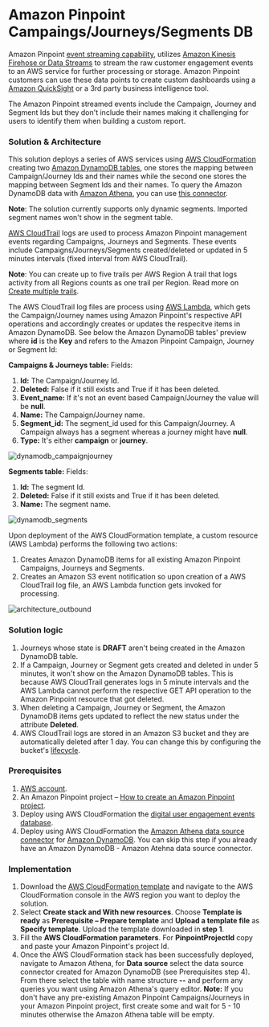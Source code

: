 # Amazon Pinpoint Campaings/Journeys/Segments DB
Amazon Pinpoint [event streaming capability](https://docs.aws.amazon.com/pinpoint/latest/developerguide/event-streams.html), utilizes [Amazon Kinesis Firehose or Data Streams](https://aws.amazon.com/kinesis/) to stream the raw customer engagement events to an AWS service for further processing or storage. Amazon Pinpoint customers can use these data points to create custom dashboards using a [Amazon QuickSight](https://aws.amazon.com/quicksight/) or a 3rd party business intelligence tool. 

The Amazon Pinpoint streamed events include the Campaign, Journey and Segment Ids but they don't include their names making it challenging for users to identify them when building a custom report.

### Solution & Architecture
This solution deploys a series of AWS services using [AWS CloudFormation](https://aws.amazon.com/cloudformation/) creating two [Amazon DynamoDB tables](https://aws.amazon.com/dynamodb/), one stores the mapping between Campaign/Journey Ids and their names while the second one stores the mapping between Segment Ids and their names. To query the Amazon DynamoDB data with [Amazon Athena](https://aws.amazon.com/athena/), you can use [this connector](https://docs.aws.amazon.com/athena/latest/ug/connectors-dynamodb.html).

**Note**: The solution currently supports only dynamic segments. Imported segment names won't show in the segment table.

[AWS CloudTrail](https://docs.aws.amazon.com/awscloudtrail/latest/userguide/cloudtrail-user-guide.html) logs are used to process Amazon Pinpoint management events regarding Campaigns, Journeys and Segments. These events include Campaigns/Journeys/Segments created/deleted or updated in 5 minutes intervals (fixed interval from AWS CloudTrail). 

**Note**: You can create up to five trails per AWS Region A trail that logs activity from all Regions counts as one trail per Region. Read more on [Create multiple trails](https://docs.aws.amazon.com/awscloudtrail/latest/userguide/create-multiple-trails.html).

The AWS CloudTrail log files are process using [AWS Lambda](https://aws.amazon.com/lambda/), which gets the Campaign/Journey names using Amazon Pinpoint's respective API operations and accordingly creates or updates the respecitve items in Amazon DynamoDB. See below the Amazon DynamoDB tables' preview where **id** is the **Key** and refers to the Amazon Pinpoint Campaign, Journey or Segment Id:

**Campaigns & Journeys table:**
Fields:
1. **Id:** The Campaign/Journey Id.
2. **Deleted:** False if it still exists and True if it has been deleted.
3. **Event_name:** If it's not an event based Campaign/Journey the value will be **null**.
4. **Name:** The Campaign/Journey name.
5. **Segment_id:** The segment_id used for this Campaign/Journey. A Campaign always has a segment whereas a journey might have **null**.
6. **Type:** It's either **campaign** or **journey**.

![dynamodb_campaignjourney](https://github.com/Pioank/pinpoint-campaign-journey-db/blob/main/Assets/DynamoDB-Campaign-Journey.PNG)

**Segments table:**
Fields:
1. **Id:** The segment Id.
2. **Deleted:** False if it still exists and True if it has been deleted.
3. **Name:** The segment name.

![dynamodb_segments](https://github.com/Pioank/pinpoint-campaign-journey-db/blob/main/Assets/DynamoDB-Segments.PNG)

Upon deployment of the AWS CloudFormation template, a custom resource (AWS Lambda) performs the following two actions:
1. Creates Amazon DynamoDB items for all existing Amazon Pinpoint Campaigns, Journeys and Segments.
2. Creates an Amazon S3 event notification so upon creation of a AWS CloudTrail log file, an AWS Lambda function gets invoked for processing.

![architecture_outbound](https://github.com/Pioank/pinpoint-campaign-journey-db/blob/main/Assets/Architecture-Diagram.PNG)

### Solution logic
1. Journeys whose state is **DRAFT** aren't being created in the Amazon DynamoDB table.
2. If a Campaign, Journey or Segment gets created and deleted in under 5 minutes, it won't show on the Amazon DynamoDB tables. This is because AWS CloudTrail generates logs in 5 minute intervals and the AWS Lambda cannot perform the respective GET API operation to the Amazon Pinpoint resource that got deleted.
3. When deleting a Campaign, Journey or Segment, the Amazon DynamoDB items gets updated to reflect the new status under the attribute **Deleted**.
4. AWS CloudTrail logs are stored in an Amazon S3 bucket and they are automatically deleted after 1 day. You can change this by configuring the bucket's [lifecycle](https://docs.aws.amazon.com/AmazonS3/latest/userguide/object-lifecycle-mgmt.html).

### Prerequisites
1) [AWS account](https://aws.amazon.com/premiumsupport/knowledge-center/create-and-activate-aws-account/).
2) An Amazon Pinpoint project – [How to create an Amazon Pinpoint project](https://catalog.workshops.aws/amazon-pinpoint-customer-experience/en-US/prerequisites/create-a-project).
3) Deploy using AWS CloudFormation the [digital user engagement events database](https://github.com/awslabs/digital-user-engagement-events-database).
4) Deploy using AWS CloudFormation the [Amazon Athena data source connector](https://docs.aws.amazon.com/athena/latest/ug/connect-to-a-data-source-lambda-deploying.html) for [Amazon DynamoDB](https://docs.aws.amazon.com/athena/latest/ug/connectors-dynamodb.html). You can skip this step if you already have an Amazon DynamoDB - Amazon Atehna data source connector.

### Implementation
1. Download the [AWS CloudFormation template](https://github.com/Pioank/pinpoint-campaign-journey-db/blob/main/CF-PinpointCampaignJourneyDB.yaml) and navigate to the AWS CloudFormation console in the AWS region you want to deploy the solution.
2. Select **Create stack and With new resources**. Choose **Template is ready** as **Prerequisite – Prepare template** and **Upload a template file** as **Specify template**. Upload the template downloaded in **step 1**.
3. Fill the **AWS CloudFormation parameters**. For **PinpointProjectId** copy and paste your Amazon Pinpoint's project Id.
4. Once the AWS CloudFormation stack has been successfully deployed, navigate to Amazon Athena, for **Data source** select the data source connector created for Amazon DynamoDB (see Prerequisites step 4). From there select the table with name structure **<StackName>-<pinpointcampjourdb>-<randomId>** and perform any queries you want using Amazon Athena's query editor. **Note:** If you don't have any pre-existing Amazon Pinpoint Campaigns/Journeys in your Amazon Pinpoint project, first create some and wait for 5 - 10 minutes otherwise the Amazon Athena table will be empty.
